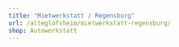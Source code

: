 ```yaml
---
title: "Mietwerkstatt / Regensburg"
url: /alteglofsheim/mietwerkstatt-regensburg/
shop: Autowerkstatt
---
```

